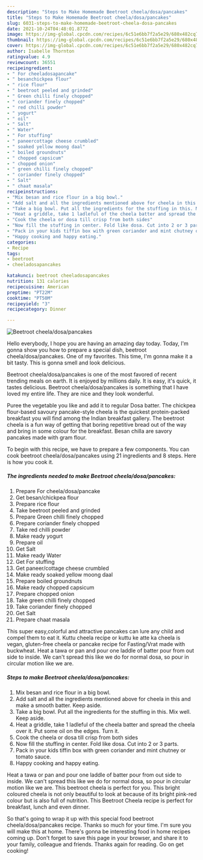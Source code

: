 ```yaml
---
description: "Steps to Make Homemade Beetroot cheela/dosa/pancakes"
title: "Steps to Make Homemade Beetroot cheela/dosa/pancakes"
slug: 6031-steps-to-make-homemade-beetroot-cheela-dosa-pancakes
date: 2021-10-24T04:48:01.877Z
image: https://img-global.cpcdn.com/recipes/6c51e6bb7f2a5e29/680x482cq70/beetroot-cheeladosapancakes-recipe-main-photo.jpg
thumbnail: https://img-global.cpcdn.com/recipes/6c51e6bb7f2a5e29/680x482cq70/beetroot-cheeladosapancakes-recipe-main-photo.jpg
cover: https://img-global.cpcdn.com/recipes/6c51e6bb7f2a5e29/680x482cq70/beetroot-cheeladosapancakes-recipe-main-photo.jpg
author: Isabelle Thornton
ratingvalue: 4.9
reviewcount: 36551
recipeingredient:
- " For cheeladosapancake"
- " besanchickpea flour"
- " rice flour"
- " beetroot peeled and grinded"
- " Green chilli finely chopped"
- " coriander finely chopped"
- " red chilli powder"
- " yogurt"
- " oil"
- " Salt"
- " Water"
- " For stuffing"
- " paneercottage cheese crumbled"
- " soaked yellow moong daal"
- " boiled groundnuts"
- " chopped capsicum"
- " chopped onion"
- " green chilli finely chopped"
- " coriander finely chopped"
- " Salt"
- " chaat masala"
recipeinstructions:
- "Mix besan and rice flour in a big bowl."
- "Add salt and all the ingredients mentioned above for cheela in this and make a smooth batter. Keep aside."
- "Take a big bowl. Put all the ingredients for the stuffing in this. Mix well. Keep aside."
- "Heat a griddle, take 1 ladleful of the cheela batter and spread the cheela over it. Put some oil on the edges. Turn it."
- "Cook the cheela or dosa till crisp from both sides"
- "Now fill the stuffing in center. Fold like dosa. Cut into 2 or 3 parts."
- "Pack in your kids tiffin box with green coriander and mint chutney or tomato sauce."
- "Happy cooking and happy eating."
categories:
- Recipe
tags:
- beetroot
- cheeladosapancakes

katakunci: beetroot cheeladosapancakes 
nutrition: 131 calories
recipecuisine: American
preptime: "PT22M"
cooktime: "PT50M"
recipeyield: "3"
recipecategory: Dinner

---
```



![Beetroot cheela/dosa/pancakes](https://img-global.cpcdn.com/recipes/6c51e6bb7f2a5e29/680x482cq70/beetroot-cheeladosapancakes-recipe-main-photo.jpg)

Hello everybody, I hope you are having an amazing day today. Today, I'm gonna show you how to prepare a special dish, beetroot cheela/dosa/pancakes. One of my favorites. This time, I'm gonna make it a bit tasty. This is gonna smell and look delicious.

Beetroot cheela/dosa/pancakes is one of the most favored of recent trending meals on earth. It is enjoyed by millions daily. It is easy, it's quick, it tastes delicious. Beetroot cheela/dosa/pancakes is something that I have loved my entire life. They are nice and they look wonderful.

Puree the vegetable you like and add it to regular Dosa batter. The chickpea flour-based savoury pancake-style cheela is the quickest protein-packed breakfast you will find among the Indian breakfast gallery. The beetroot cheela is a fun way of getting that boring repetitive bread out of the way and bring in some colour for the breakfast. Besan chilla are savory pancakes made with gram flour.


To begin with this recipe, we have to prepare a few components. You can cook beetroot cheela/dosa/pancakes using 21 ingredients and 8 steps. Here is how you cook it.

<!--inarticleads1-->

##### The ingredients needed to make Beetroot cheela/dosa/pancakes:

1. Prepare  For cheela/dosa/pancake
1. Get  besan/chickpea flour
1. Prepare  rice flour
1. Take  beetroot peeled and grinded
1. Prepare  Green chilli finely chopped
1. Prepare  coriander finely chopped
1. Take  red chilli powder
1. Make ready  yogurt
1. Prepare  oil
1. Get  Salt
1. Make ready  Water
1. Get  For stuffing
1. Get  paneer/cottage cheese crumbled
1. Make ready  soaked yellow moong daal
1. Prepare  boiled groundnuts
1. Make ready  chopped capsicum
1. Prepare  chopped onion
1. Take  green chilli finely chopped
1. Take  coriander finely chopped
1. Get  Salt
1. Prepare  chaat masala


This super easy,colorful and attractive pancakes can lure any child and compel them to eat it. Kuttu cheela recipe or kuttu ke atte ka cheela is vegan, gluten-free cheela or pancake recipe for Fasting/Vrat made with buckwheat. Heat a tawa or pan and pour one laddle of batter pour from out side to inside. We can&#39;t spread this like we do for normal dosa, so pour in circular motion like we are. 

<!--inarticleads2-->

##### Steps to make Beetroot cheela/dosa/pancakes:

1. Mix besan and rice flour in a big bowl.
1. Add salt and all the ingredients mentioned above for cheela in this and make a smooth batter. Keep aside.
1. Take a big bowl. Put all the ingredients for the stuffing in this. Mix well. Keep aside.
1. Heat a griddle, take 1 ladleful of the cheela batter and spread the cheela over it. Put some oil on the edges. Turn it.
1. Cook the cheela or dosa till crisp from both sides
1. Now fill the stuffing in center. Fold like dosa. Cut into 2 or 3 parts.
1. Pack in your kids tiffin box with green coriander and mint chutney or tomato sauce.
1. Happy cooking and happy eating.


Heat a tawa or pan and pour one laddle of batter pour from out side to inside. We can&#39;t spread this like we do for normal dosa, so pour in circular motion like we are. This beetroot cheela is perfect for you. This bright coloured cheela is not only beautiful to look at because of its bright pink-red colour but is also full of nutrition. This Beetroot Cheela recipe is perfect for breakfast, lunch and even dinner. 

So that's going to wrap it up with this special food beetroot cheela/dosa/pancakes recipe. Thanks so much for your time. I'm sure you will make this at home. There's gonna be interesting food in home recipes coming up. Don't forget to save this page in your browser, and share it to your family, colleague and friends. Thanks again for reading. Go on get cooking!
